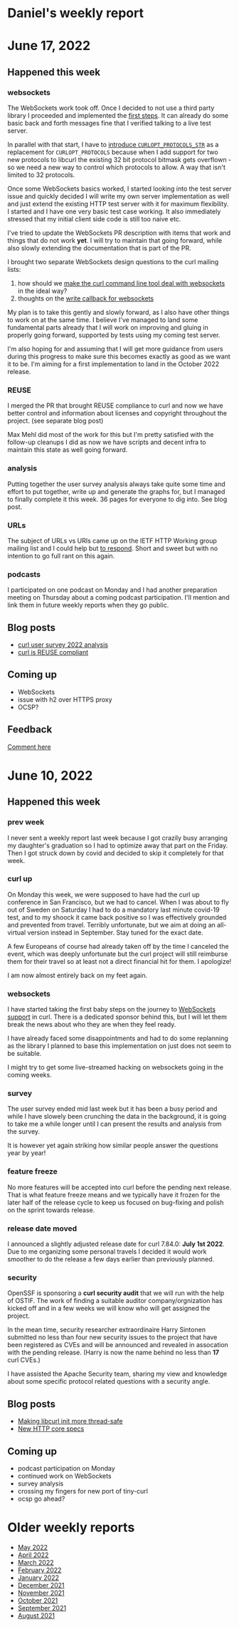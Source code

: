 # Daniel's weekly report

# June 17, 2022

## Happened this week

### websockets

The WebSockets work took off. Once I decided to not use a third party library
I proceeded and implemented the [first
steps](https://github.com/curl/curl/pull/8995). It can already do some basic
back and forth messages fine that I verified talking to a live test server.

In parallel with that start, I have to [introduce
`CURLOPT_PROTOCOLS_STR`](https://github.com/curl/curl/pull/8992) as a
replacement for `CURLOPT_PROTOCOLS` because when I add support for two new
protocols to libcurl the existing 32 bit protocol bitmask gets overflown - so
we need a new way to control which protocols to allow. A way that isn't
limited to 32 protocols.

Once some WebSockets basics worked, I started looking into the test server
issue and quickly decided I will write my own server implementation as well
and just extend the existing HTTP test server with it for maximum
flexibility. I started and I have one very basic test case working. It also
immediately stressed that my initial client side code is still too naive etc.

I've tried to update the WebSockets PR description with items that work and
things that do not work **yet**. I will try to maintain that going forward,
while also slowly extending the documentation that is part of the PR.

I brought two separate WebSockets design questions to the curl mailing lists:

1. how should we [make the curl command line tool deal with websockets](https://curl.se/mail/archive-2022-06/0008.html) in the ideal way?
2. thoughts on the [write callback for websockets](https://curl.se/mail/lib-2022-06/0049.html)

My plan is to take this gently and slowly forward, as I also have other things
to work on at the same time. I believe I've managed to land some fundamental
parts already that I will work on improving and gluing in properly going
forward, supported by tests using my coming test server.

I'm also hoping for and assuming that I will get more guidance from users
during this progress to make sure this becomes exactly as good as we want it
to be. I'm aiming for a first implementation to land in the October 2022
release.

### REUSE

I merged the PR that brought REUSE compliance to curl and now we have better
control and information about licenses and copyright throughout the
project. (see separate blog post)

Max Mehl did most of the work for this but I'm pretty satisfied with the
follow-up cleanups I did as now we have scripts and decent infra to maintain
this state as well going forward.

### analysis

Putting together the user survey analysis always take quite some time and
effort to put together, write up and generate the graphs for, but I managed to
finally complete it this week. 36 pages for everyone to dig into. See blog
post.

### URLs

The subject of URLs vs URIs came up on the IETF HTTP Working group mailing
list and I could help but [to
respond](https://lists.w3.org/Archives/Public/ietf-http-wg/2022AprJun/0169.html). Short and sweet but with no intention to go full rant on this again.

### podcasts

I participated on one podcast on Monday and I had another preparation meeting
on Thursday about a coming podcast participation. I'll mention and link them
in future weekly reports when they go public.

## Blog posts

- [curl user survey 2022 analysis](https://daniel.haxx.se/blog/2022/06/16/curl-user-survey-2022-analysis/)
- [curl is REUSE compliant](https://daniel.haxx.se/blog/2022/06/17/curl-is-reuse-compliant/)

## Coming up

- WebSockets
- issue with h2 over HTTPS proxy
- OCSP?

## Feedback

[Comment here](https://github.com/bagder/log/discussions)


# June 10, 2022

## Happened this week

### prev week

I never sent a weekly report last week because I got crazily busy arranging my
daughter's graduation so I had to optimize away that part on the Friday. Then
I got struck down by covid and decided to skip it completely for that week.

### curl up

On Monday this week, we were supposed to have had the curl up conference in
San Francisco, but we had to cancel. When I was about to fly out of Sweden on
Saturday I had to do a mandatory last minute covid-19 test, and to my shoock
it came back positive so I was effectively grounded and prevented from travel.
Terribly unfortunate, but we aim at doing an all-virtual version instead in
September. Stay tuned for the exact date.

A few Europeans of course had already taken off by the time I canceled the
event, which was deeply unfortunate but the curl project will still reimburse
them for their travel so at least not a direct financial hit for them. I
apologize!

I am now almost entirely back on my feet again.

### websockets

I have started taking the first baby steps on the journey to [WebSockets
support](https://github.com/curl/curl/wiki/WebSockets) in curl. There is a
dedicated sponsor behind this, but I will let them break the news about who
they are when they feel ready.

I have already faced some disappointments and had to do some replanning as the
library I planned to base this implementation on just does not seem to be
suitable.

I might try to get some live-streamed hacking on websockets going in the
coming weeks.

### survey

The user survey ended mid last week but it has been a busy period and while I
have slowely been crunching the data in the background, it is going to take me
a while longer until I can present the results and analysis from the survey.

It is however yet again striking how similar people answer the questions year
by year!

### feature freeze

No more features will be accepted into curl before the pending next
release. That is what feature freeze means and we typically have it frozen for
the later half of the release cycle to keep us focused on bug-fixing and
polish on the sprint towards release.

### release date moved

I announced a slightly adjusted release date for curl 7.84.0: **July 1st
2022**. Due to me organizing some personal travels I decided it would work
smoother to do the release a few days earlier than previously planned.

### security

OpenSSF is sponsoring a **curl security audit** that we will run with the help
of OSTIF. The work of finding a suitable auditor company/orgnization has
kicked off and in a few weeks we will know who will get assigned the project.

In the mean time, security researcher extraordinaire Harry Sintonen submitted
no less than four new security issues to the project that have been registered
as CVEs and will be announced and revealed in assocation with the pending
release. (Harry is now the name behind no less than **17** curl CVEs.)

I have assisted the Apache Security team, sharing my view and knowledge about
some specific protocol related questions with a security angle.

## Blog posts

- [Making libcurl init more thread-safe](https://daniel.haxx.se/blog/2022/06/08/making-libcurl-init-more-thread-safe/)
- [New HTTP core specs](https://daniel.haxx.se/blog/2022/06/06/new-http-core-specs/)

## Coming up

- podcast participation on Monday
- continued work on WebSockets
- survey analysis
- crossing my fingers for new port of tiny-curl
- ocsp go ahead?

# Older weekly reports

- [May 2022](May-2022.md)
- [April 2022](April-2022.md)
- [March 2022](March-2022.md)
- [February 2022](February-2022.md)
- [January 2022](January-2022.md)
- [December 2021](December-2021.md)
- [November 2021](November-2021.md)
- [October 2021](October-2021.md)
- [September 2021](September-2021.md)
- [August 2021](August-2021.md)
